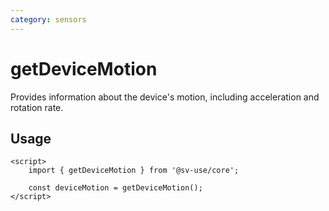 ```yaml
---
category: sensors
---
```


# getDeviceMotion

Provides information about the device's motion, including acceleration and
rotation rate.

## Usage

```svelte
<script>
	import { getDeviceMotion } from '@sv-use/core';

	const deviceMotion = getDeviceMotion();
</script>
```

